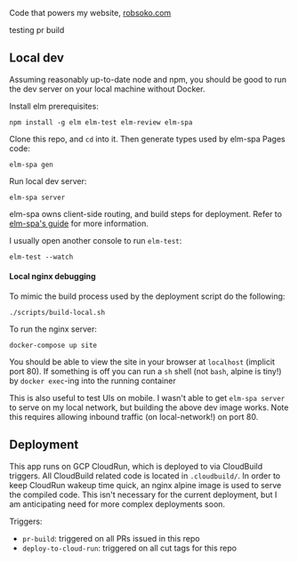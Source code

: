Code that powers my website, [robsoko.com](http://robsoko.com)

testing pr build

## Local dev
Assuming reasonably up-to-date node and npm, you should be good to run the dev server on your local machine without Docker.

Install elm prerequisites:
 ```shell script
npm install -g elm elm-test elm-review elm-spa
```

Clone this repo, and `cd` into it. Then generate types used by elm-spa Pages code:
```shell script
elm-spa gen
```

Run local dev server:
```shell script
elm-spa server
```

elm-spa owns client-side routing, and build steps for deployment. Refer to [elm-spa's guide](https://www.elm-spa.dev/guide) for more information.

I usually open another console to run `elm-test`:
```shell script
elm-test --watch
```


#### Local nginx debugging
To mimic the build process used by the deployment script do the following:
```shell script
./scripts/build-local.sh
```

To run the nginx server:
```shell script
docker-compose up site
```

You should be able to view the site in your browser at `localhost` (implicit port 80).
If something is off you can run a `sh` shell (not `bash`, alpine is tiny!) by `docker exec`-ing into the running container

This is also useful to test UIs on mobile. I wasn't able to get `elm-spa server` to serve on my local network, but building the above dev image works. Note this requires allowing inbound traffic (on local-network!) on port 80.

## Deployment

This app runs on GCP CloudRun, which is deployed to via CloudBuild triggers. All CloudBuild related code is located in `.cloudbuild/`.
In order to keep CloudRun wakeup time quick, an nginx alpine image is used to serve the compiled code. This 
isn't necessary for the current deployment, but I am anticipating need for more complex deployments soon.


Triggers:
 - `pr-build`: triggered on all PRs issued in this repo
 - `deploy-to-cloud-run`: triggered on all cut tags for this repo  
